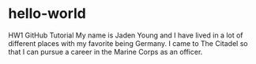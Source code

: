 # hello-world
HW1 GitHub Tutorial
My name is Jaden Young and I have lived in a lot of different places with my favorite being Germany. I came to The Citadel so that I can pursue a career in the Marine Corps as an officer.
